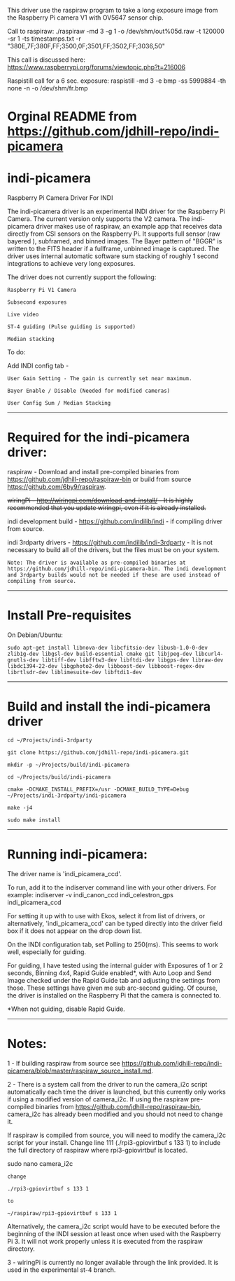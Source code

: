 This driver use the raspiraw program to take a long exposure image from the Raspberry Pi camera V1 with OV5647 sensor chip.

Call to raspiraw:
./raspiraw -md 3 -g 1 -o /dev/shm/out%05d.raw -t 120000 -sr 1 -ts timestamps.txt -r "380E,7F;380F,FF;3500,0F;3501,FF;3502,FF;3036,50"

This call is discussed here: https://www.raspberrypi.org/forums/viewtopic.php?t=216006

Raspistill call for a 6 sec. exposure:
raspistill -md 3 -e bmp -ss 5999884 -th none -n -o /dev/shm/fr.bmp



# Orginal README from https://github.com/jdhill-repo/indi-picamera 
# indi-picamera
Raspberry Pi Camera Driver For INDI

The indi-picamera driver is an experimental INDI driver for the Raspberry Pi Camera. The current version only supports the V2 camera. The indi-picamera driver makes use of raspiraw, an example app that receives data directly from CSI sensors on the Raspberry Pi. It supports full sensor (raw bayered ), subframed, and binned images. The Bayer pattern of "BGGR" is written to the FITS header if a fullframe, unbinned image is captured. The driver uses internal automatic software sum stacking of roughly 1 second integrations to achieve very long exposures.

The driver does not currently support the following:

	Raspberry Pi V1 Camera

	Subsecond exposures

	Live video

	ST-4 guiding (Pulse guiding is supported)

	Median stacking


To do:

Add INDI config tab -

	User Gain Setting - The gain is currently set near maximum.
	
	Bayer Enable / Disable (Needed for modified cameras)

	User Config Sum / Median Stacking

---------------------------------------------------------------------------------------------------------

# Required for the indi-picamera driver:

raspiraw - Download and install pre-compiled binaries from https://github.com/jdhill-repo/raspiraw-bin or build from source https://github.com/6by9/raspiraw.

<strike>wiringPi - http://wiringpi.com/download-and-install/ - It is highly recommended that you update wiringpi, even if it is already installed.</strike>

indi development build - https://github.com/indilib/indi - if compiling driver from source.

indi 3rdparty drivers - https://github.com/indilib/indi-3rdparty - It is not necessary to build all of the drivers, but the files must be on your system.

	Note: The driver is available as pre-compiled binaries at https://github.com/jdhill-repo/indi-picamera-bin. The indi development and 3rdparty builds would not be needed if these are used instead of compiling from source.

-------------------------------------------------------

# Install Pre-requisites

On Debian/Ubuntu:

	sudo apt-get install libnova-dev libcfitsio-dev libusb-1.0-0-dev zlib1g-dev libgsl-dev build-essential cmake git libjpeg-dev libcurl4-gnutls-dev libtiff-dev libfftw3-dev libftdi-dev libgps-dev libraw-dev libdc1394-22-dev libgphoto2-dev libboost-dev libboost-regex-dev librtlsdr-dev liblimesuite-dev libftdi1-dev

-------------------------------------------------------

# Build and install the indi-picamera driver

	cd ~/Projects/indi-3rdparty

	git clone https://github.com/jdhill-repo/indi-picamera.git

	mkdir -p ~/Projects/build/indi-picamera

	cd ~/Projects/build/indi-picamera
	
	cmake -DCMAKE_INSTALL_PREFIX=/usr -DCMAKE_BUILD_TYPE=Debug ~/Projects/indi-3rdparty/indi-picamera

	make -j4

	sudo make install
	
-------------------------------------------------------

# Running indi-picamera:

The driver name is 'indi_picamera_ccd'.

To run, add it to the indiserver command line with your other drivers. For example: indiserver -v indi_canon_ccd indi_celestron_gps indi_picamera_ccd

For setting it up with to use with Ekos, select it from list of drivers, or alternatively, 'indi_picamera_ccd' can be typed directly into the driver field box if it does not appear on the drop down list. 

On the INDI configuration tab, set Polling to 250(ms). This seems to work well, especially for guiding.

For guiding, I have tested using the internal guider with Exposures of 1 or 2 seconds, Binning 4x4, Rapid Guide enabled*, with Auto Loop and Send Image checked under the Rapid Guide tab and adjusting the settings from those. These settings have given me sub arc-second guiding. Of course, the driver is installed on the Raspberry Pi that the camera is connected to.

*When not guiding, disable Rapid Guide.

-------------------------------------------------------

# Notes:

1 - If building raspiraw from source see https://github.com/jdhill-repo/indi-picamera/blob/master/raspiraw_source_install.md.


2 - There is a system call from the driver to run the camera_i2c script automatically each time the driver is launched, but this currently only works if using a modified version of camera_i2c. If using the raspiraw pre-compiled binaries from https://github.com/jdhill-repo/raspiraw-bin, camera_i2c has already been modified and you should not need to change it. 

If raspiraw is compiled from source, you will need to modify the camera_i2c script for your install. Change line 111 (./rpi3-gpiovirtbuf s 133 1) to include the full directory of raspiraw where rpi3-gpiovirtbuf is located.

sudo nano camera_i2c

	change

	./rpi3-gpiovirtbuf s 133 1

	to

	~/raspiraw/rpi3-gpiovirtbuf s 133 1


Alternatively, the camera_i2c script would have to be executed before the beginning of the INDI session at least once when used with the Raspberry Pi 3. It will not work properly unless it is executed from the raspiraw directory.


3 - wiringPi is currently no longer available through the link provided. It is used in the experimental st-4 branch.
